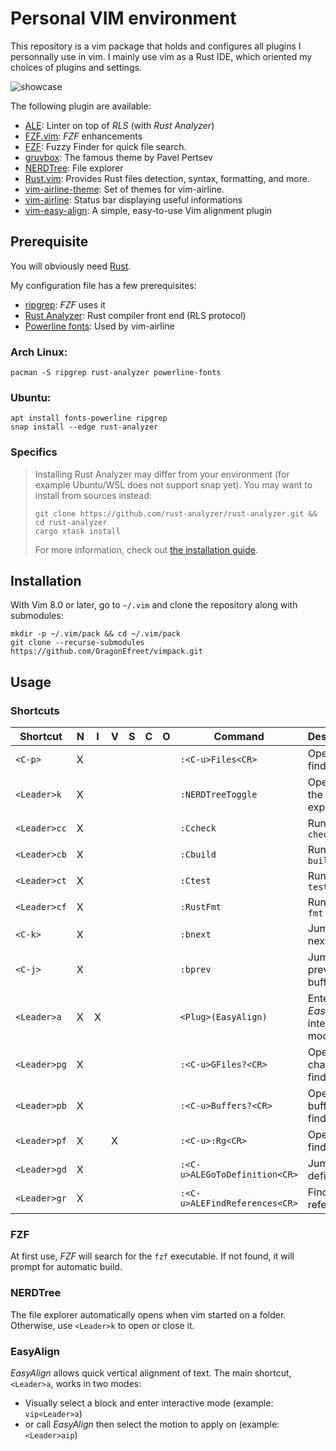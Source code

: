 # Personal VIM environment

This repository is a vim package that holds and configures all plugins
I personnally use in vim.
I mainly use vim as a Rust IDE, which oriented my choices of plugins and
settings.

![showcase](showcase.png)

The following plugin are available:

- [ALE](https://github.com/dense-analysis/ale): Linter on top of _RLS_ (with _Rust Analyzer_)
- [FZF.vim](https://github.com/junegunn/fzf.vim): _FZF_ enhancements
- [FZF](https://github.com/junegunn/fzf): Fuzzy Finder for quick file search.
- [gruvbox](https://github.com/morhetz/gruvbox): The famous theme by Pavel Pertsev
- [NERDTree](https://github.com/preservim/nerdtree): File explorer
- [Rust.vim](https://github.com/rust-lang/rust.vim): Provides Rust files detection, syntax, formatting, and more.
- [vim-airline-theme](https://github.com/vim-airline/vim-airline-themes): Set of themes for vim-airline.
- [vim-airline](https://github.com/vim-airline/vim-airline): Status bar displaying useful informations
- [vim-easy-align](https://github.com/junegunn/vim-easy-align): A simple, easy-to-use Vim alignment plugin

## Prerequisite

You will obviously need [Rust](https://www.rust-lang.org/tools/install).

My configuration file has a few prerequisites:

- [ripgrep](https://github.com/BurntSushi/ripgrep): _FZF_ uses it
- [Rust Analyzer](https://github.com/rust-analyzer/rust-analyzer): Rust
  compiler front end (RLS protocol)
- [Powerline fonts](https://github.com/powerline/fonts): Used by vim-airline


### Arch Linux:
```
pacman -S ripgrep rust-analyzer powerline-fonts
```
### Ubuntu:
```
apt install fonts-powerline ripgrep
snap install --edge rust-analyzer
```

### Specifics

> Installing Rust Analyzer may differ from your environment (for example Ubuntu/WSL does not support snap yet).
> You may want to install from sources instead:
> ```
> git clone https://github.com/rust-analyzer/rust-analyzer.git && cd rust-analyzer
> cargo xtask install
> ```
> For more information, check out [the installation guide](https://rust-analyzer.github.io/manual.html#installation).

## Installation

With Vim 8.0 or later, go to `~/.vim` and clone the repository along with
submodules:

```
mkdir -p ~/.vim/pack && cd ~/.vim/pack
git clone --recurse-submodules https://github.com/OragonEfreet/vimpack.git
```

## Usage


### Shortcuts

| Shortcut        | N | I | V | S | C | O | Command                       | Description                        |
| --------------- | - | - | - | - | - | - | -------------------           | ---------------------------------- |
| `<C-p>`         | X |   |   |   |   |   | `:<C-u>Files<CR>`             | Open file finder                   |
| `<Leader>k`     | X |   |   |   |   |   | `:NERDTreeToggle`             | Open/Close the file explorer       |
| `<Leader>cc`    | X |   |   |   |   |   | `:Ccheck`                     | Run `cargo check`                  |
| `<Leader>cb`    | X |   |   |   |   |   | `:Cbuild`                     | Run `cargo build`                  |
| `<Leader>ct`    | X |   |   |   |   |   | `:Ctest`                      | Run `cargo test`                   |
| `<Leader>cf`    | X |   |   |   |   |   | `:RustFmt`                    | Run `cargo fmt`                    |
| `<C-k>`         | X |   |   |   |   |   | `:bnext`                      | Jump to the next buffer            |
| `<C-j>`         | X |   |   |   |   |   | `:bprev`                      | Jump to the previous buffer        |
| `<Leader>a`     | X | X |   |   |   |   | `<Plug>(EasyAlign)`           | Enter _EasyAlign_ interactive mode |
| `<Leader>pg`    | X |   |   |   |   |   | `:<C-u>GFiles?<CR>`           | Open git changes finder            |
| `<Leader>pb`    | X |   |   |   |   |   | `:<C-u>Buffers?<CR>`          | Open buffers finder                |
| `<Leader>pf`    | X |   | X |   |   |   | `:<C-u>:Rg<CR>`               | Open grep finder                   |
| `<Leader>gd`    | X |   |   |   |   |   | `:<C-u>ALEGoToDefinition<CR>` | Jump to definition                 |
| `<Leader>gr`    | X |   |   |   |   |   | `:<C-u>ALEFindReferences<CR>` | Find references                    |


### FZF

At first use, _FZF_ will search for the `fzf` executable.
If not found, it will prompt for automatic build.

### NERDTree

The file explorer automatically opens when vim started on a folder.
Otherwise, use `<Leader>k` to open or close it.

### EasyAlign

_EasyAlign_ allows quick vertical alignment of text.
The main shortcut, `<Leader>a`, works in two modes:
- Visually select a block and enter interactive mode (example: `vip<Leader>a`)
- or call _EasyAlign_ then select the motion to apply on (example: `<Leader>aip`)
